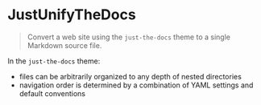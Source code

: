 # JustUnifyTheDocs

> Convert a web site using the `just-the-docs` theme to a single Markdown source file.

In the `just-the-docs` theme:

- files can be arbitrarily organized to any depth of nested directories
- navigation order is determined by a combination of YAML settings and default conventions